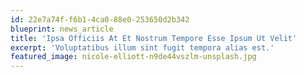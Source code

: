 ```yaml
---
id: 22e7a74f-f6b1-4ca0-88e0-253650d2b342
blueprint: news_article
title: 'Ipsa Officiis At Et Nostrum Tempore Esse Ipsum Ut Velit'
excerpt: 'Voluptatibus illum sint fugit tempora alias est.'
featured_image: nicole-elliott-n9de44vszlm-unsplash.jpg
---
```

